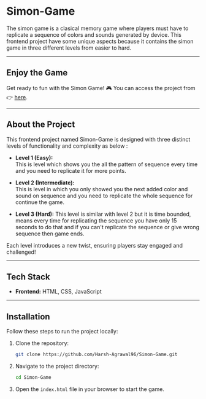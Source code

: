 
# Simon-Game

The simon game is a clasical memory game where players must have to replicate a sequence of colors and sounds generated by device. This frontend project have some unique aspects because it contains the simon game in three different levels from easier to hard.

---

## **Enjoy the Game**

Get ready to fun with the Simon Game! 🎮 
You can access the project from 👉 [here](https://harsh-agrawal96.github.io/Simon-Game/).

---

## **About the Project**

This frontend project named Simon-Game is designed with three distinct levels of functionality and complexity as below : 

- **Level 1 (Easy):**  
   This is level which shows you the all the pattern of sequence every time and you need to replicate it for more points.

- **Level 2 (Intermediate):**  
   This is level in which you only showed you the next added color and sound on sequence and you need to replicate the whole sequence for continue the game.

- **Level 3 (Hard):** 
   This level is similar with level 2 but it is time bounded, means every time for replicating the sequence you have only 15 seconds to do that and if you can't replicate the sequence or give wrong sequence then game ends.

Each level introduces a new twist, ensuring players stay engaged and challenged!

---

## **Tech Stack**

- **Frontend:** HTML, CSS, JavaScript

---

## **Installation**

Follow these steps to run the project locally:

1. Clone the repository:
   ```bash
   git clone https://github.com/Harsh-Agrawal96/Simon-Game.git
   ```

2. Navigate to the project directory:
   ```bash
   cd Simon-Game
   ```

3. Open the `index.html` file in your browser to start the game.
